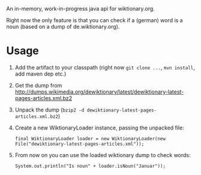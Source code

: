 An in-memory, work-in-progress java api for wiktionary.org.

Right now the only feature is that you can check if a (german) word is a noun (based on a dump of de.wiktionary.org).

# Usage
1. Add the artifact to your classpath (right now `git clone ...`, `mvn install`, add maven dep etc.)
2. Get the dump from http://dumps.wikimedia.org/dewiktionary/latest/dewiktionary-latest-pages-articles.xml.bz2
3. Unpack the dump (`bzip2 -d dewiktionary-latest-pages-articles.xml.bz2`)
4. Create a new WiktionaryLoader instance, passing the unpacked file:

    `final WiktionaryLoader loader = new WiktionaryLoader(new File("dewiktionary-latest-pages-articles.xml"));`

5. From now on you can use the loaded wiktionary dump to check words:

    `System.out.println("Is noun" + loader.isNoun("Januar"));`